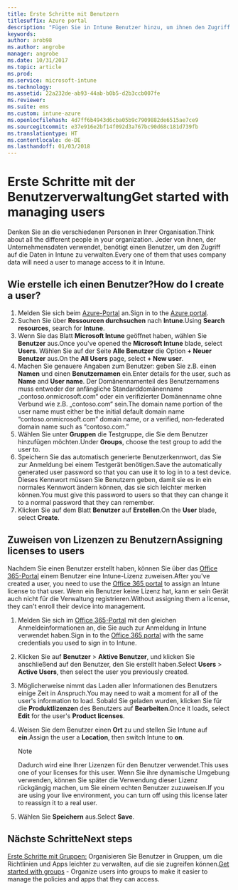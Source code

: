 ```yaml
---
title: Erste Schritte mit Benutzern
titlesuffix: Azure portal
description: "Fügen Sie in Intune Benutzer hinzu, um ihnen den Zugriff auf Unternehmensressourcen auf mobilen Geräten zu ermöglichen."
keywords: 
author: arob98
ms.author: angrobe
manager: angrobe
ms.date: 10/31/2017
ms.topic: article
ms.prod: 
ms.service: microsoft-intune
ms.technology: 
ms.assetid: 22a232de-ab93-44ab-b0b5-d2b3ccb007fe
ms.reviewer: 
ms.suite: ems
ms.custom: intune-azure
ms.openlocfilehash: 4d7ff6b4943d6cba05b9c7909882de6515ae7ce9
ms.sourcegitcommit: e37e916e2bf14f092d3a767bc90d68c181d739fb
ms.translationtype: HT
ms.contentlocale: de-DE
ms.lasthandoff: 01/03/2018
---
```

# <a name="get-started-with-managing-users"></a><span data-ttu-id="338b3-103">Erste Schritte mit der Benutzerverwaltung</span><span class="sxs-lookup"><span data-stu-id="338b3-103">Get started with managing users</span></span>

<span data-ttu-id="338b3-104">Denken Sie an die verschiedenen Personen in Ihrer Organisation.</span><span class="sxs-lookup"><span data-stu-id="338b3-104">Think about all the different people in your organization.</span></span> <span data-ttu-id="338b3-105">Jeder von ihnen, der Unternehmensdaten verwendet, benötigt einen Benutzer, um den Zugriff auf die Daten in Intune zu verwalten.</span><span class="sxs-lookup"><span data-stu-id="338b3-105">Every one of them that uses company data will need a user to manage access to it in Intune.</span></span>

## <a name="how-do-i-create-a-user"></a><span data-ttu-id="338b3-106">Wie erstelle ich einen Benutzer?</span><span class="sxs-lookup"><span data-stu-id="338b3-106">How do I create a user?</span></span>

1. <span data-ttu-id="338b3-107">Melden Sie sich beim [Azure-Portal](https://portal.azure.com) an.</span><span class="sxs-lookup"><span data-stu-id="338b3-107">Sign in to the [Azure portal](https://portal.azure.com).</span></span>
2. <span data-ttu-id="338b3-108">Suchen Sie über **Ressourcen durchsuchen** nach **Intune**.</span><span class="sxs-lookup"><span data-stu-id="338b3-108">Using **Search resources**, search for **Intune**.</span></span>
3. <span data-ttu-id="338b3-109">Wenn Sie das Blatt **Microsoft Intune** geöffnet haben, wählen Sie **Benutzer** aus.</span><span class="sxs-lookup"><span data-stu-id="338b3-109">Once you've opened the **Microsoft Intune** blade, select **Users**.</span></span> <span data-ttu-id="338b3-110">Wählen Sie auf der Seite **Alle Benutzer** die Option **+ Neuer Benutzer** aus.</span><span class="sxs-lookup"><span data-stu-id="338b3-110">On the **All Users** page, select **+ New user**.</span></span>
4. <span data-ttu-id="338b3-111">Machen Sie genauere Angaben zum Benutzer: geben Sie z.B. einen **Namen** und einen **Benutzernamen** ein.</span><span class="sxs-lookup"><span data-stu-id="338b3-111">Enter details for the user, such as **Name** and **User name**.</span></span> <span data-ttu-id="338b3-112">Der Domänennamenteil des Benutzernamens muss entweder der anfängliche Standarddomänenname „contoso.onmicrosoft.com“ oder ein verifizierter Domänenname ohne Verbund wie z.B. „contoso.com“ sein.</span><span class="sxs-lookup"><span data-stu-id="338b3-112">The domain name portion of the user name must either be the initial default domain name “contoso.onmicrosoft.com” domain name, or a verified, non-federated domain name such as “contoso.com.”</span></span>
5. <span data-ttu-id="338b3-113">Wählen Sie unter **Gruppen** die Testgruppe, die Sie dem Benutzer hinzufügen möchten.</span><span class="sxs-lookup"><span data-stu-id="338b3-113">Under **Groups**, choose the test group to add the user to.</span></span>
6. <span data-ttu-id="338b3-114">Speichern Sie das automatisch generierte Benutzerkennwort, das Sie zur Anmeldung bei einem Testgerät benötigen.</span><span class="sxs-lookup"><span data-stu-id="338b3-114">Save the automatically generated user password so that you can use it to log in to a test device.</span></span> <span data-ttu-id="338b3-115">Dieses Kennwort müssen Sie Benutzern geben, damit sie es in ein normales Kennwort ändern können, das sie sich leichter merken können.</span><span class="sxs-lookup"><span data-stu-id="338b3-115">You must give this password to users so that they can change it to a normal password that they can remember.</span></span>
7. <span data-ttu-id="338b3-116">Klicken Sie auf dem Blatt **Benutzer** auf **Erstellen**.</span><span class="sxs-lookup"><span data-stu-id="338b3-116">On the **User** blade, select **Create**.</span></span>

## <a name="assigning-licenses-to-users"></a><span data-ttu-id="338b3-117">Zuweisen von Lizenzen zu Benutzern</span><span class="sxs-lookup"><span data-stu-id="338b3-117">Assigning licenses to users</span></span>

<span data-ttu-id="338b3-118">Nachdem Sie einen Benutzer erstellt haben, können Sie über das [Office 365-Portal](http://go.microsoft.com/fwlink/p/?LinkId=698854) einem Benutzer eine Intune-Lizenz zuweisen.</span><span class="sxs-lookup"><span data-stu-id="338b3-118">After you've created a user, you need to use the [Office 365 portal](http://go.microsoft.com/fwlink/p/?LinkId=698854) to assign an Intune license to that user.</span></span> <span data-ttu-id="338b3-119">Wenn ein Benutzer keine Lizenz hat, kann er sein Gerät auch nicht für die Verwaltung registrieren.</span><span class="sxs-lookup"><span data-stu-id="338b3-119">Without assigning them a license, they can't enroll their device into management.</span></span>

1. <span data-ttu-id="338b3-120">Melden Sie sich im [Office 365-Portal](http://go.microsoft.com/fwlink/p/?LinkId=698854) mit den gleichen Anmeldeinformationen an, die Sie auch zur Anmeldung in Intune verwendet haben.</span><span class="sxs-lookup"><span data-stu-id="338b3-120">Sign in to the [Office 365 portal](http://go.microsoft.com/fwlink/p/?LinkId=698854) with the same credentials you used to sign in to Intune.</span></span>
2. <span data-ttu-id="338b3-121">Klicken Sie auf **Benutzer** > **Aktive Benutzer**, und klicken Sie anschließend auf den Benutzer, den Sie erstellt haben.</span><span class="sxs-lookup"><span data-stu-id="338b3-121">Select **Users** > **Active Users**, then select the user you previously created.</span></span>
3. <span data-ttu-id="338b3-122">Möglicherweise nimmt das Laden aller Informationen des Benutzers einige Zeit in Anspruch.</span><span class="sxs-lookup"><span data-stu-id="338b3-122">You may need to wait a moment for all of the user's information to load.</span></span> <span data-ttu-id="338b3-123">Sobald Sie geladen wurden, klicken Sie für die **Produktlizenzen** des Benutzers auf **Bearbeiten**.</span><span class="sxs-lookup"><span data-stu-id="338b3-123">Once it loads, select **Edit** for the user's **Product licenses**.</span></span>
4. <span data-ttu-id="338b3-124">Weisen Sie dem Benutzer einen **Ort** zu und stellen Sie Intune auf **ein**.</span><span class="sxs-lookup"><span data-stu-id="338b3-124">Assign the user a **Location**, then switch Intune to **on**.</span></span>

   > [!NOTE]
   > <span data-ttu-id="338b3-125">Dadurch wird eine Ihrer Lizenzen für den Benutzer verwendet.</span><span class="sxs-lookup"><span data-stu-id="338b3-125">This uses one of your licenses for this user.</span></span> <span data-ttu-id="338b3-126">Wenn Sie ihre dynamische Umgebung verwenden, können Sie später die Verwendung dieser Lizenz rückgängig machen, um Sie einem echten Benutzer zuzuweisen.</span><span class="sxs-lookup"><span data-stu-id="338b3-126">If you are using your live environment, you can turn off using this license later to reassign it to a real user.</span></span>

5. <span data-ttu-id="338b3-127">Wählen Sie **Speichern** aus.</span><span class="sxs-lookup"><span data-stu-id="338b3-127">Select **Save**.</span></span>

## <a name="next-steps"></a><span data-ttu-id="338b3-128">Nächste Schritte</span><span class="sxs-lookup"><span data-stu-id="338b3-128">Next steps</span></span>

<span data-ttu-id="338b3-129">[Erste Schritte mit Gruppen:](get-started-groups.md) Organisieren Sie Benutzer in Gruppen, um die Richtlinien und Apps leichter zu verwalten, auf die sie zugreifen können.</span><span class="sxs-lookup"><span data-stu-id="338b3-129">[Get started with groups](get-started-groups.md) - Organize users into groups to make it easier to manage the policies and apps that they can access.</span></span>
